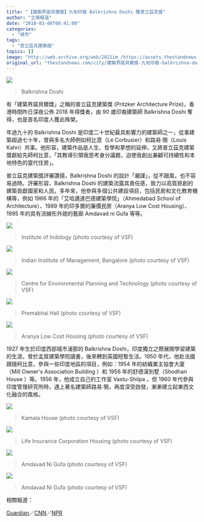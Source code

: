 ```yaml
---
title: "【建築界諾貝爾獎】九旬印裔 Balkrishna Doshi 獲普立茲克獎"
author: "立場報道"
date: "2018-03-08T08:41:00"
categories:
  - "城市"
tags:
  - "普立茲克建築獎"
topics: []
image: "http://web.archive.org/web/2021im_/https://assets.thestandnews.com/media/photos/BalkrishnaDoshi_no7mm.png"
original_url: "thestandnews.com/city/建築界諾貝爾獎-九旬印裔-balkrishna-doshi-獲普立茲克獎"
---
```

![](http://web.archive.org/web/2021im_/https://assets.thestandnews.com/media/photos/BalkrishnaDoshi_no7mm.png)
> Balkrishna Doshi

有「建築界諾貝爾獎」之稱的普立茲克建築獎 (Pritzker Architecture Prize)，香港時間昨日深夜公佈 2018 年得獎者，由 90 歲印裔建築師 Balkrishna Doshi 奪得，也是首名印度人獲此殊榮。

年過九十的 Balkrishna Doshi 是印度二十世紀最具影響力的建築師之一，從事建築超過七十年，曾與多名大師例如柯比意（Le Corbusier）和路易‧簡（Louis Kahn）共事。他形容，建築作品是人生、哲學和夢想的延伸，又將普立茲克建築獎獻給先師柯比意，「其教導引領我思考身分議題，迫使我創出兼顧可持續性和本地特色的當代住房」。

普立茲克建築獎評審讚揚，Balkrishna Doshi 的設計「嚴謹」，從不跟風，也不容易過時。評審形容，Balkrishna Doshi 的建築流露其責任感，致力以高質原創的建築貢獻國家和人民。多年來，他參與多個公共建設項目，包括民房和文化教育機構等，例如 1966 年的「艾哈邁達巴德建築學院」（Ahmedabad School of Architecture）、1989 年的印多爾的廉價民房（Aranya Low Cost Housing）、1995 年的具有流線形外貌的藝廊 Amdavad ni Gufa 等等。

![](http://web.archive.org/web/2021im_/https://assets.thestandnews.com/media/photos/Indology1_Tkc1t.jpg)
> Institute of Indology (photo courtesy of VSF)

![](http://web.archive.org/web/2021im_/https://assets.thestandnews.com/media/photos/IIMB2_7Z6qk.jpg)
> Indian Institute of Management, Bangalore (photo courtesy of VSF)

![](http://web.archive.org/web/2021im_/https://assets.thestandnews.com/media/photos/CEPT6_ABIgv.jpg)
> Centre for Environmental Planning and Technology (photo courtesy of VSF)

![](http://web.archive.org/web/2021im_/https://assets.thestandnews.com/media/photos/PremabhaiHall6_Iz6OB.jpg)
> Premabhai Hall (photo courtesy of VSF)

![](http://web.archive.org/web/2021im_/https://assets.thestandnews.com/media/photos/ARANYA4_BSr4M.jpg)
> Aranya Low Cost Housing (photo courtesy of VSF)

1927 年生於印度西部城市浦那的 Balkrishna Doshi，印度獨立之際展開學習建築的生涯，曾於孟買建築學院讀書，後來轉到英國短暫生活。1950 年代，他赴法國跟隨柯比意，參與一些印度地區的項目，例如：1954 年的紡織業主協會大廈（Mill Owner's Association Building ）和 1956 年的舒德漢別墅（Shodhan House ）等。1956 年，他成立自己的工作室 Vastu-Shilpa ，但 1960 年代參與印度管理研究所時，遇上著名建築師路易‧簡，再度深受啟發，漸漸建立起東西文化融合的風格。

![](http://web.archive.org/web/2021im_/https://assets.thestandnews.com/media/photos/Kamala2_D6M8t.JPG)
> Kamala House (photo courtesy of VSF)

![](http://web.archive.org/web/2021im_/https://assets.thestandnews.com/media/photos/LIC1_hpLVI.jpg)
> Life Insurance Corporation Housing (photo courtesy of VSF)

![](http://web.archive.org/web/2021im_/https://assets.thestandnews.com/media/photos/AmdavadNiGufa2_i26xo.jpg)
> Amdavad Ni Gufa (photo courtesy of VSF)

![](http://web.archive.org/web/2021im_/https://assets.thestandnews.com/media/photos/AmdavadNiGufa8_MBaVi.jpg)
> Amdavad Ni Gufa (photo courtesy of VSF)

相關報道：

[Guardian](http://web.archive.org/web/20211229132343/https://www.theguardian.com/artanddesign/2018/mar/07/balkrishna-doshi-pritzker-prize-architecture)／[CNN](http://web.archive.org/web/20211229132343/https://edition.cnn.com/style/article/balkrishna-doshi-pritzker-winner-2018/index.html)／[NPR](http://web.archive.org/web/20211229132343/https://www.npr.org/2018/03/07/591191738/architecture-is-a-backdrop-for-life-says-2018-pritzker-winner-balkrishna-doshi)